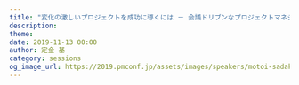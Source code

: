 ```yaml
---
title: "変化の激しいプロジェクトを成功に導くには － 会議ドリブンなプロジェクトマネジメントメソッド"
description: 
theme: 
date: 2019-11-13 00:00
author: 定金 基
category: sessions
og_image_url: https://2019.pmconf.jp/assets/images/speakers/motoi-sadakane.png
---
```


